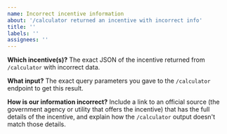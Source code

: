 ```yaml
---
name: Incorrect incentive information
about: '/calculator returned an incentive with incorrect info'
title: ''
labels: ''
assignees: ''
---
```


**Which incentive(s)?**
The exact JSON of the incentive returned from `/calculator` with incorrect data.

**What input?**
The exact query parameters you gave to the `/calculator` endpoint to get this result.

**How is our information incorrect?**
Include a link to an official source (the government agency or utility that offers the incentive) that has the full details of the incentive, and explain how the `/calculator` output doesn't match those details.
